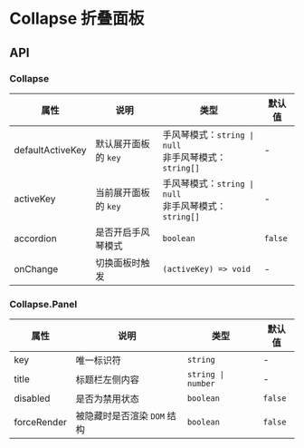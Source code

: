 # Collapse 折叠面板

<code src="./demos/index.tsx"></code>

## API

### Collapse

| 属性             | 说明                 | 类型                                                       | 默认值  |
| ---------------- | -------------------- | ---------------------------------------------------------- | ------- |
| defaultActiveKey | 默认展开面板的 `key` | 手风琴模式：`string \| null` <br/>非手风琴模式：`string[]` | -       |
| activeKey        | 当前展开面板的 `key` | 手风琴模式：`string \| null` <br/>非手风琴模式：`string[]` | -       |
| accordion        | 是否开启手风琴模式   | `boolean`                                                  | `false` |
| onChange         | 切换面板时触发       | `(activeKey) => void`                                      | -       |

### Collapse.Panel

| 属性        | 说明                        | 类型               | 默认值  |
| ----------- | --------------------------- | ------------------ | ------- |
| key         | 唯一标识符                  | `string`           | -       |
| title       | 标题栏左侧内容              | `string \| number` | -       |
| disabled    | 是否为禁用状态              | `boolean`          | `false` |
| forceRender | 被隐藏时是否渲染 `DOM` 结构 | `boolean`          | `false` |
